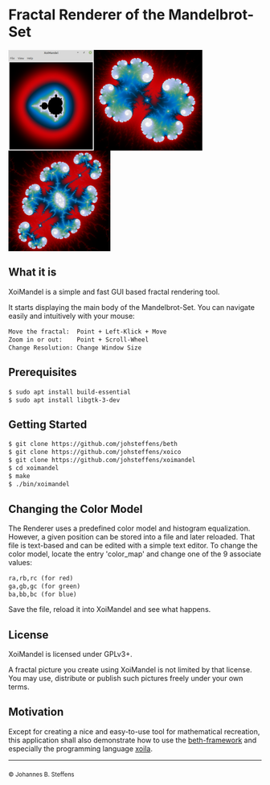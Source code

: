 # Fractal Renderer of the Mandelbrot-Set

[<img align = "left" width = "170" height = "200" src = "https://raw.githubusercontent.com/johsteffens/xoimandel/master/images/Screenshot.png">](https://raw.githubusercontent.com/johsteffens/xoimandel/master/images/Screenshot.png "Screenshot" )

[<img align = "left" width = "216" height = "200" src = "https://raw.githubusercontent.com/johsteffens/xoimandel/master/images/image1.png">](https://raw.githubusercontent.com/johsteffens/xoimandel/master/images/image1.png "Sample 1" )

[<img align = "top" width = "203" height = "200" src = "https://raw.githubusercontent.com/johsteffens/xoimandel/master/images/image2.png">](https://raw.githubusercontent.com/johsteffens/xoimandel/master/images/image2.png "Sample 2" )

## What it is

XoiMandel is a simple and fast GUI based fractal rendering tool.

It starts displaying the main body of the Mandelbrot-Set. 
You can navigate easily and intuitively with your mouse:

```
Move the fractal:  Point + Left-Klick + Move
Zoom in or out:    Point + Scroll-Wheel
Change Resolution: Change Window Size
```

## Prerequisites

```
$ sudo apt install build-essential
$ sudo apt install libgtk-3-dev
```

## Getting Started

```
$ git clone https://github.com/johsteffens/beth
$ git clone https://github.com/johsteffens/xoico
$ git clone https://github.com/johsteffens/xoimandel
$ cd xoimandel
$ make
$ ./bin/xoimandel
```

## Changing the Color Model

The Renderer uses a predefined color model and histogram equalization.
However, a given position can be stored into a file and later reloaded.
That file is text-based and can be edited with a simple text editor.
To change the color model, locate the entry 'color_map' and change one
of the 9 associate values:

```
ra,rb,rc (for red)
ga,gb,gc (for green)
ba,bb,bc (for blue)
```
Save the file, reload it into XoiMandel and see what happens.

## License

XoiMandel is licensed under GPLv3+.

A fractal picture you create using XoiMandel is not limited by that license.
You may use, distribute or publish such pictures freely under your own terms.

## Motivation

Except for creating a nice and easy-to-use tool for mathematical recreation, 
this application shall also demonstrate
how to use the [beth-framework](https://github.com/johsteffens/beth) and
especially the programming language [xoila](https://github.com/johsteffens/beth#xoila).

------

<sub>&copy; Johannes B. Steffens</sub>

